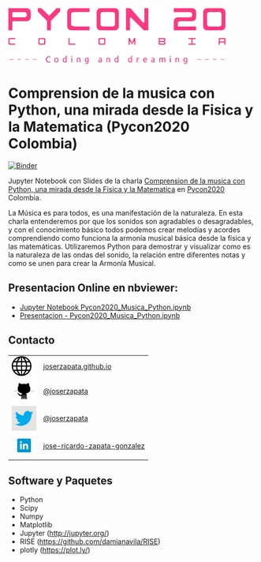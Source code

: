 ![pycon2020](./Img/logopycon.png)
# Comprension de la musica con Python, una mirada desde la Fisica y la Matematica (Pycon2020 Colombia)

[![Binder](https://mybinder.org/badge_logo.svg)](https://mybinder.org/v2/gh/JoseRZapata/Pycon2020Colombia/master?filepath=Pycon2020_Musica_Python.ipynb)

Jupyter Notebook con Slides  de la charla [Comprension de la musica con Python, una mirada desde la Fisica y la Matematica](https://www.pycon.co/ponencias/18/) en [Pycon2020](https://2020.pycon.co/) Colombia.

La Música es para todos, es una manifestación de la naturaleza. En esta charla entenderemos por que los sonidos son agradables o desagradables, y con el conocimiento básico todos podemos crear melodías y acordes comprendiendo como funciona la armonía musical básica desde la física y las matemáticas. Utilizaremos Python para demostrar y visualizar como es la naturaleza de las ondas del sonido, la relación entre diferentes notas y como se unen para crear la Armonía Musical.


## Presentacion Online en nbviewer:

- [Jupyter Notebook Pycon2020_Musica_Python.ipynb](http://nbviewer.jupyter.org/github/JoseRZapata/Pycon2020Colombia/blob/master/Pycon2020_Musica_Python.ipynb)
- [Presentacion - Pycon2020_Musica_Python.ipynb](http://nbviewer.jupyter.org/format/slides/github/JoseRZapata/Pycon2020Colombia/blob/master/Pycon2020_Musica_Python.ipynb)

## Contacto
|  |  |
|---|---|
|<img style="float:left" src="Img/website.png" width="40px" height="40px"/>|[joserzapata.github.io](https://joserzapata.github.io/)|
|<img style="float:left" src="Img/github.png" width="50px" height="50px"/>|[@joserzapata](https://github.com/JoseRZapata)|
|<img style="float:left" src="Img/blue-twitter.png" width="50px" height="50px"/>|[@joserzapata](https://twitter.com/joserzapata)|
|<img style="float:left" src="Img/li_icon.png" width="50px" height="50px"/>|[jose-ricardo-zapata-gonzalez](https://www.linkedin.com/in/jose-ricardo-zapata-gonzalez/)|

## Software y Paquetes

- Python 
- Scipy 
- Numpy 
- Matplotlib 
- Jupyter (http://jupyter.org/)
- RISE (https://github.com/damianavila/RISE)
- plotly (https://plot.ly/)
